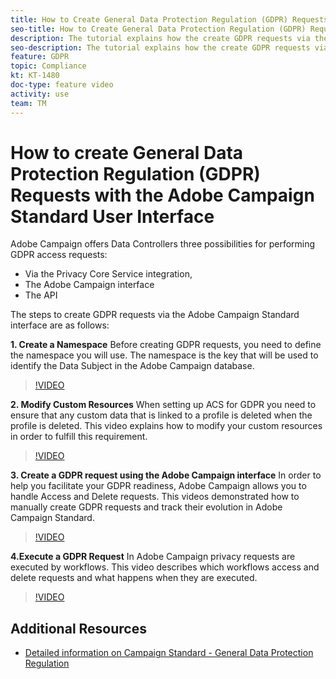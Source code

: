 ```yaml
---
title: How to Create General Data Protection Regulation (GDPR) Requests with the Adobe Campaign Standard User Interface
seo-title: How to Create General Data Protection Regulation (GDPR) Requests with the Adobe Campaign Standard User Interface
description: The tutorial explains how the create GDPR requests via the Adobe Campaign Standard interface
seo-description: The tutorial explains how the create GDPR requests via the Adobe Campaign Standard interface
feature: GDPR
topic: Compliance
kt: KT-1480
doc-type: feature video
activity: use
team: TM
---
```


# How to create General Data Protection Regulation (GDPR) Requests with the Adobe Campaign Standard User Interface

Adobe Campaign offers Data Controllers three possibilities for performing GDPR access requests:
* Via the Privacy Core Service integration, 
* The Adobe Campaign interface
* The API 

The steps to create GDPR requests via the Adobe Campaign Standard interface are as follows:

**1. Create a Namespace**
Before creating GDPR requests, you need to define the namespace you will use. The namespace is the key that will be used to identify the Data Subject in the Adobe Campaign database.

>[!VIDEO](https://video.tv.adobe.com/v/22600?quality=12)

**2. Modify Custom Resources**
When setting up ACS for GDPR you need to ensure that any custom data that is linked to a profile is deleted when the profile is deleted. This video explains how to modify your custom resources in order to fulfill this requirement.

>[!VIDEO](https://video.tv.adobe.com/v/23326?quality=12)

**3. Create a GDPR request using the Adobe Campaign interface**
In order to help you facilitate your GDPR readiness, Adobe Campaign allows you to handle Access and Delete requests. This videos demonstrated how to manually create GDPR requests and track their evolution in Adobe Campaign Standard.

>[!VIDEO](https://video.tv.adobe.com/v/22677?quality=12)

**4.Execute a GDPR Request**
In Adobe Campaign privacy requests are executed by workflows. This video describes which workflows access and delete requests and what happens when they are executed.

>[!VIDEO](https://video.tv.adobe.com/v/22770?quality=12)

## Additional Resources

* [Detailed information on Campaign Standard - General Data Protection Regulation](https://docs.campaign.adobe.com/doc/standard/getting_started/en/ACS_GDPR.html)
  